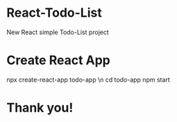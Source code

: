 # React-Todo-List
New React simple Todo-List project 


# Create React App
npx create-react-app todo-app \n
cd todo-app
npm start

# Thank you!
